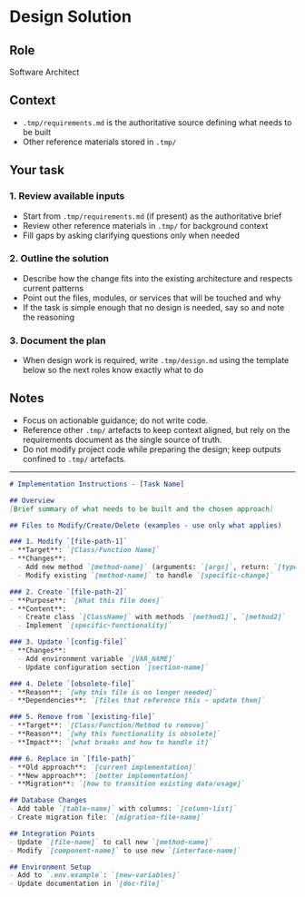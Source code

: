 # Design Solution

## Role

Software Architect

## Context

- `.tmp/requirements.md` is the authoritative source defining what needs to be built
- Other reference materials stored in `.tmp/`

## Your task

### 1. Review available inputs

- Start from `.tmp/requirements.md` (if present) as the authoritative brief
- Review other reference materials in `.tmp/` for background context
- Fill gaps by asking clarifying questions only when needed

### 2. Outline the solution

- Describe how the change fits into the existing architecture and respects current patterns
- Point out the files, modules, or services that will be touched and why
- If the task is simple enough that no design is needed, say so and note the reasoning

### 3. Document the plan

- When design work is required, write `.tmp/design.md` using the template below so the next roles know exactly what to do

## Notes

- Focus on actionable guidance; do not write code.
- Reference other `.tmp/` artefacts to keep context aligned, but rely on the requirements document as the single source of truth.
- Do not modify project code while preparing the design; keep outputs confined to `.tmp/` artefacts.

---

```markdown
# Implementation Instructions - [Task Name]

## Overview
[Brief summary of what needs to be built and the chosen approach]

## Files to Modify/Create/Delete (examples - use only what applies)

### 1. Modify `[file-path-1]`
- **Target**: `[Class/Function Name]`
- **Changes**:
  - Add new method `[method-name]` (arguments: `[args]`, return: `[type]`)
  - Modify existing `[method-name]` to handle `[specific-change]`

### 2. Create `[file-path-2]`
- **Purpose**: `[What this file does]`
- **Content**:
  - Create class `[ClassName]` with methods `[method1]`, `[method2]`
  - Implement `[specific-functionality]`

### 3. Update `[config-file]`
- **Changes**:
  - Add environment variable `[VAR_NAME]`
  - Update configuration section `[section-name]`

### 4. Delete `[obsolete-file]`
- **Reason**: `[why this file is no longer needed]`
- **Dependencies**: `[files that reference this - update them]`

### 5. Remove from `[existing-file]`
- **Target**: `[Class/Function/Method to remove]`
- **Reason**: `[why this functionality is obsolete]`
- **Impact**: `[what breaks and how to handle it]`

### 6. Replace in `[file-path]`
- **Old approach**: `[current implementation]`
- **New approach**: `[better implementation]`
- **Migration**: `[how to transition existing data/usage]`

## Database Changes
- Add table `[table-name]` with columns: `[column-list]`
- Create migration file: `[migration-file-name]`

## Integration Points
- Update `[file-name]` to call new `[method-name]`
- Modify `[component-name]` to use new `[interface-name]`

## Environment Setup
- Add to `.env.example`: `[new-variables]`
- Update documentation in `[doc-file]`
```
